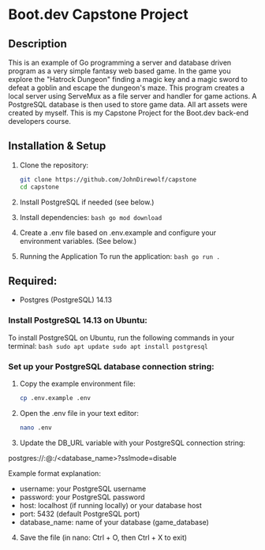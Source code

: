 # Boot.dev Capstone Project

## Description
This is an example of Go programming a server and database driven program as a very simple fantasy web based game. 
In the game you explore the "Hatrock Dungeon" finding a magic key and a magic sword to defeat a goblin and escape the dungeon's maze. 
This program creates a local server using ServeMux as a file server and handler for game actions.
A PostgreSQL database is then used to store game data.
All art assets were created by myself.
This is my Capstone Project for the Boot.dev back-end developers course.

## Installation & Setup

1. Clone the repository:
   ```bash
   git clone https://github.com/JohnDirewolf/capstone
   cd capstone
   ```

2. Install PostgreSQL if needed (see below.)

3. Install dependencies:
        ```bash
        go mod download
        ```

4. Create a .env file based on .env.example and configure your environment variables. (See below.)

5. Running the Application
   To run the application:
        ```bash
        go run .
        ```

## Required:
* Postgres (PostgreSQL) 14.13

### Install PostgreSQL 14.13 on Ubuntu:
To install PostgreSQL on Ubuntu, run the following commands in your terminal:
    ```bash
    sudo apt update
    sudo apt install postgresql
    ```

### Set up your PostgreSQL database connection string:
1. Copy the example environment file:
   ```bash
   cp .env.example .env
   ```

2. Open the .env file in your text editor:
    ```bash
    nano .env
    ```

3. Update the DB_URL variable with your PostgreSQL connection string:

postgres://<username>:<password>@<host>:<port>/<database_name>?sslmode=disable

Example format explanation:
- username: your PostgreSQL username
- password: your PostgreSQL password
- host: localhost (if running locally) or your database host
- port: 5432 (default PostgreSQL port)
- database_name: name of your database (game_database)

4. Save the file (in nano: Ctrl + O, then Ctrl + X to exit)

